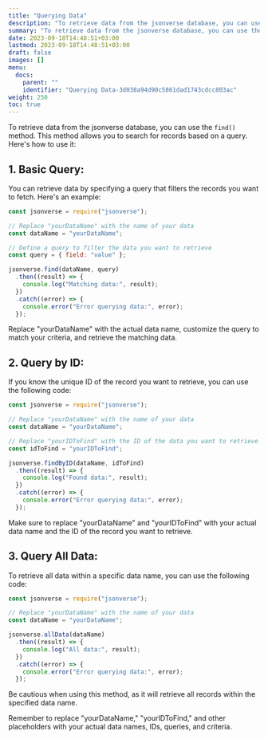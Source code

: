 ```yaml
---
title: "Querying Data"
description: "To retrieve data from the jsonverse database, you can use the `find()` method. This method allows you to search for records based on a query. Here's how to use it:"
summary: "To retrieve data from the jsonverse database, you can use the `find()` method. This method allows you to search for records based on a query. Here's how to use it:"
date: 2023-09-18T14:48:51+03:00
lastmod: 2023-09-18T14:48:51+03:00
draft: false
images: []
menu:
  docs:
    parent: ""
    identifier: "Querying Data-3d038a94d90c5861dad1743cdcc803ac"
weight: 250
toc: true
---
```


To retrieve data from the jsonverse database, you can use the `find()` method. This method allows you to search for records based on a query. Here's how to use it:

## 1. **Basic Query:**

   You can retrieve data by specifying a query that filters the records you want to fetch. Here's an example:

   ```js
   const jsonverse = require("jsonverse");

   // Replace "yourDataName" with the name of your data
   const dataName = "yourDataName";

   // Define a query to filter the data you want to retrieve
   const query = { field: "value" };

   jsonverse.find(dataName, query)
     .then((result) => {
       console.log("Matching data:", result);
     })
     .catch((error) => {
       console.error("Error querying data:", error);
     });
   ```
   
   Replace "yourDataName" with the actual data name, customize the query to match your criteria, and retrieve the matching data.

## 2. **Query by ID:**

   If you know the unique ID of the record you want to retrieve, you can use the following code:

   ```js
   const jsonverse = require("jsonverse");

   // Replace "yourDataName" with the name of your data
   const dataName = "yourDataName";

   // Replace "yourIDToFind" with the ID of the data you want to retrieve
   const idToFind = "yourIDToFind";

   jsonverse.findByID(dataName, idToFind)
     .then((result) => {
       console.log("Found data:", result);
     })
     .catch((error) => {
       console.error("Error querying data:", error);
     });
   ```
   
   Make sure to replace "yourDataName" and "yourIDToFind" with your actual data name and the ID of the record you want to retrieve.

## 3. **Query All Data:**

   To retrieve all data within a specific data name, you can use the following code:

   ```js
   const jsonverse = require("jsonverse");

   // Replace "yourDataName" with the name of your data
   const dataName = "yourDataName";

   jsonverse.allData(dataName)
     .then((result) => {
       console.log("All data:", result);
     })
     .catch((error) => {
       console.error("Error querying data:", error);
     });
   ```
   
   Be cautious when using this method, as it will retrieve all records within the specified data name.

Remember to replace "yourDataName," "yourIDToFind," and other placeholders with your actual data names, IDs, queries, and criteria.
